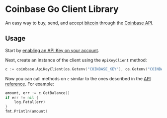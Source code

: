 # Coinbase Go Client Library

An easy way to buy, send, and accept [bitcoin](http://en.wikipedia.org/wiki/Bitcoin) through the [Coinbase API](https://coinbase.com/docs/api/overview).

## Usage

Start by [enabling an API Key on your account](https://coinbase.com/settings/api).

Next, create an instance of the client using the `ApiKeyClient` method:

```go
c := coinbase.ApiKeyClient(os.Getenv("COINBASE_KEY"), os.Getenv("COINBASE_SECRET"))
```

Now you can call methods on `c` similar to the ones described in the [API reference](https://coinbase.com/api/doc).  For example:

```go
amount, err := c.GetBalance()
if err != nil {
	log.Fatal(err)
}
fmt.Println(amount)
```
